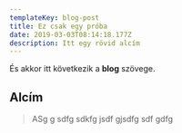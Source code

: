 ```yaml
---
templateKey: blog-post
title: Ez csak egy próba
date: 2019-03-03T08:14:18.177Z
description: Itt egy rövid alcím
---
```

És akkor itt következik a **blog** szövege.

## Alcím

> ASg g sdfg sdkfg jsdf gjsdfg sdf gdfg
